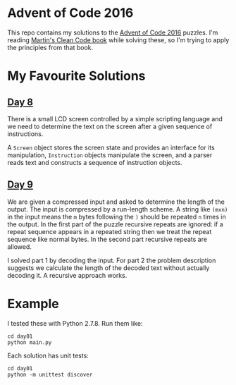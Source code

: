 # Advent of Code 2016

This repo contains my solutions to the [Advent of Code 2016](http://adventofcode.com/2016) puzzles. I'm reading [Martin's Clean Code book](https://www.amazon.com/Clean-Code-Handbook-Software-Craftsmanship/dp/0132350882) while solving these, so I'm trying to apply the principles from that book.

# My Favourite Solutions

## [Day 8](http://adventofcode.com/2016/day/8)

There is a small LCD screen controlled by a simple scripting language and we need to determine the text on the screen after a given sequence of instructions.

A `Screen` object stores the screen state and provides an interface for its manipulation, `Instruction` objects manipulate the screen, and a parser reads text and constructs a sequence of instruction objects.

## [Day 9](http://adventofcode.com/2016/day/9)

We are given a compressed input and asked to determine the length of the output. The input is compressed by a run-length scheme. A string like `(mxn)` in the input means the `m` bytes following the `)` should be repeated `n` times in the output. In the first part of the puzzle recursive repeats are ignored: if a repeat sequence appears in a repeated string then we treat the repeat sequence like normal bytes. In the second part recursive repeats are allowed.

I solved part 1 by decoding the input. For part 2 the problem description suggests we calculate the length of the decoded text without actually decoding it. A recursive approach works.

# Example

I tested these with Python 2.7.8. Run them like:

    cd day01
    python main.py

Each solution has unit tests:

    cd day01
    python -m unittest discover
